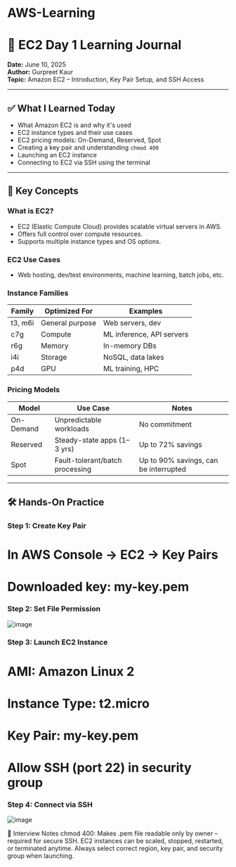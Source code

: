 # AWS-Learning

# 🚀 EC2 Day 1 Learning Journal

**Date:** June 10, 2025  
**Author:** Gurpreet Kaur  
**Topic:** Amazon EC2 – Introduction, Key Pair Setup, and SSH Access

---

## ✅ What I Learned Today

- What Amazon EC2 is and why it's used
- EC2 instance types and their use cases
- EC2 pricing models: On-Demand, Reserved, Spot
- Creating a key pair and understanding `chmod 400`
- Launching an EC2 instance
- Connecting to EC2 via SSH using the terminal

---

## 📌 Key Concepts

### What is EC2?
- EC2 (Elastic Compute Cloud) provides scalable virtual servers in AWS.
- Offers full control over compute resources.
- Supports multiple instance types and OS options.

### EC2 Use Cases
- Web hosting, dev/test environments, machine learning, batch jobs, etc.

### Instance Families
| Family | Optimized For | Examples |
|--------|----------------|----------|
| t3, m6i | General purpose | Web servers, dev |
| c7g    | Compute         | ML inference, API servers |
| r6g    | Memory          | In-memory DBs |
| i4i    | Storage         | NoSQL, data lakes |
| p4d    | GPU             | ML training, HPC |

### Pricing Models
| Model      | Use Case                         | Notes |
|------------|----------------------------------|-------|
| On-Demand  | Unpredictable workloads          | No commitment |
| Reserved   | Steady-state apps (1–3 yrs)      | Up to 72% savings |
| Spot       | Fault-tolerant/batch processing  | Up to 90% savings, can be interrupted |

---

## 🛠️ Hands-On Practice

### Step 1: Create Key Pair

# In AWS Console → EC2 → Key Pairs
# Downloaded key: my-key.pem

### Step 2: Set File Permission

![image](https://github.com/user-attachments/assets/4b17d9de-fe71-4210-b42f-2ca4ba15c6f4)


### Step 3: Launch EC2 Instance

# AMI: Amazon Linux 2
# Instance Type: t2.micro
# Key Pair: my-key.pem
# Allow SSH (port 22) in security group

### Step 4: Connect via SSH

![image](https://github.com/user-attachments/assets/2b9bf86a-17c1-4d92-82ab-790669c39c6d)


🧠 Interview Notes
      chmod 400: Makes .pem file readable only by owner – required for secure SSH.
      EC2 instances can be scaled, stopped, restarted, or terminated anytime.
      Always select correct region, key pair, and security group when launching.
